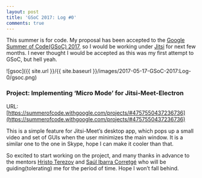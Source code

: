 ```yaml
---
layout: post
title: 'GSoC 2017: Log #0'
comments: true
---
```


This summer is for code. My proposal has been accepted to the [Google Summer of Code(GSoC) 2017](https://developers.google.com/open-source/gsoc/), so I would be working under [Jitsi](https://jitsi.org/) for next few months. I never thought I would be accepted as this was my first attempt to GSoC, but hell yeah.

![gsoc]({{ site.url }}/{{ site.baseurl }}/images/2017-05-17-GSoC-2017:Log-0/gsoc.png)

### Project: Implementing ‘Micro Mode’ for Jitsi-Meet-Electron

URL: [https://summerofcode.withgoogle.com/projects/#4757550437236736](https://summerofcode.withgoogle.com/projects/#4757550437236736)

This is a simple feature for Jitsi-Meet’s desktop app, which pops up a small video and set of GUIs when the user minimizes the main window. It is a similar one to the one in Skype, hope I can make it cooler than that.

So excited to start working on the project, and many thanks in advance to the mentors [Hristo Terezov](https://github.com/hristoterezov) and [Saúl Ibarra Corretgé](https://github.com/saghul) who will be guiding(tolerating) me for the period of time. Hope I won’t fall behind.
